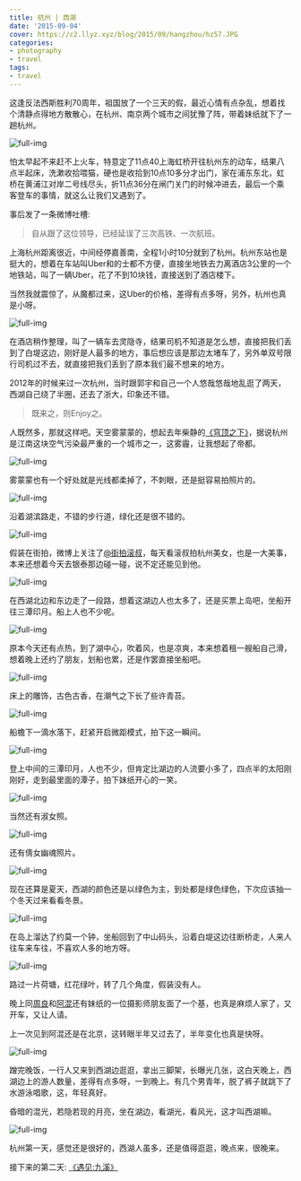 ```yaml
---
title: 杭州 | 西湖
date: '2015-09-04'
cover: https://c2.llyz.xyz/blog/2015/09/hangzhou/hz57.JPG
categories:
- photography
- travel
tags:
- travel
---
```


这逢反法西斯胜利70周年，祖国放了一个三天的假，最近心情有点杂乱，想着找个清静点得地方散散心，在杭州、南京两个城市之间犹豫了阵，带着妹纸就下了一趟杭州。

![full-img](https://c2.llyz.xyz/blog/2015/09/hangzhou/hz46.JPG)

怕太早起不来赶不上火车，特意定了11点40上海虹桥开往杭州东的动车，结果八点半起床，洗漱收拾喂猫，硬也是收拾到10点10多分才出门，家在浦东东北，虹桥在黄浦江对岸二号线尽头，折11点36分在闸门关门的时候冲进去，最后一个乘客登车的事情，就这么让我们又遇到了。

事后发了一条微博吐槽:

> 自从跟了这位领导，已经延误了三次高铁、一次航班。

上海杭州距离很近，中间经停嘉善南，全程1小时10分就到了杭州。杭州东站也是挺大的，想着在车站叫Uber和的士都不方便，直接坐地铁去力离酒店3公里的一个地铁站，叫了一辆Uber，花了不到10块钱，直接送到了酒店楼下。

当然我就震惊了，从魔都过来，这Uber的价格，差得有点多呀，另外，杭州也真是小呀。

![full-img](https://c2.llyz.xyz/blog/2015/09/hangzhou/hz58.JPG)

在酒店稍作整理，叫了一辆车去灵隐寺，结果司机不知道是怎么想，直接把我们丢到了白堤这边，刚好是人最多的地方，事后想应该是那边太堵车了，另外单双号限行司机过不去，就直接把我们丢到了原本我们最不想来的地方。

2012年的时候来过一次杭州，当时跟郭宇和自己一个人悠哉悠哉地乱逛了两天，西湖自己绕了半圈，还去了浙大，印象还不错。

> 既来之，则Enjoy之。

人既然多，那就这样吧。天空雾蒙蒙的，想起去年柴静的[《穹顶之下》](https://zh.wikipedia.org/zh/%E7%A9%B9%E9%A1%B6%E4%B9%8B%E4%B8%8B_(%E7%BA%AA%E5%BD%95%E7%89%87))，据说杭州是江南这块空气污染最严重的一个城市之一，这雾霾，让我想起了帝都。

![full-img](https://c2.llyz.xyz/blog/2015/09/hangzhou/hz47.JPG)

雾蒙蒙也有一个好处就是光线都柔掉了，不刺眼，还是挺容易拍照片的。

![full-img](https://c2.llyz.xyz/blog/2015/09/hangzhou/hz35.JPG)

沿着湖滨路走，不错的步行道，绿化还是很不错的。

![full-img](https://c2.llyz.xyz/blog/2015/09/hangzhou/hz34.JPG)

假装在街拍，微博上关注了[@街拍滚叔](https://weibo.com/gunshu)，每天看滚叔拍杭州美女，也是一大美事，本来还想着今天去银泰那边碰一碰，说不定还能见到他。

![full-img](https://c2.llyz.xyz/blog/2015/09/hangzhou/hz38.JPG)

在西湖北边和东边走了一段路，想着这湖边人也太多了，还是买票上岛吧，坐船开往三潭印月。船上人也不少呢。

![full-img](https://c2.llyz.xyz/blog/2015/09/hangzhou/hz39.JPG)

原本今天还有点热，到了湖中心，吹着风，也是凉爽，本来想着租一艘船自己滑，想着晚上还约了朋友，划船也累，还是作罢直接坐船吧。

![full-img](https://c2.llyz.xyz/blog/2015/09/hangzhou/hz52.JPG)

床上的雕饰，古色古香，在潮气之下长了些许青苔。

![full-img](https://c2.llyz.xyz/blog/2015/09/hangzhou/hz53.JPG)

船檐下一滴水落下，赶紧开启微距模式，拍下这一瞬间。

![full-img](https://c2.llyz.xyz/blog/2015/09/hangzhou/hz25.JPG)

登上中间的三潭印月，人也不少，但肯定比湖边的人流要小多了，四点半的太阳刚刚好，走到最里面的潭子，拍下妹纸开心的一笑。

![full-img](https://c2.llyz.xyz/blog/2015/09/hangzhou/hz29.JPG)

当然还有淑女照。

![full-img](https://c2.llyz.xyz/blog/2015/09/hangzhou/hz55.JPG)

还有倩女幽魂照片。

![full-img](https://c2.llyz.xyz/blog/2015/09/hangzhou/hz26.JPG)

现在还算是夏天，西湖的颜色还是以绿色为主，到处都是绿色绿色，下次应该抽一个冬天过来看看冬景。

![full-img](https://c2.llyz.xyz/blog/2015/09/hangzhou/hz30.JPG)

在岛上溜达了约莫一个钟，坐船回到了中山码头，沿着白堤这边往断桥走，人来人往车来车往，不喜欢人多的地方呀。

![full-img](https://c2.llyz.xyz/blog/2015/09/hangzhou/hz57.JPG)

路过一片荷塘，红花绿叶，转了几个角度，假装没有人。

晚上同[周良](https://www.aips.me/)和[阿混](https://weibo.com/cf099)还有妹纸的一位摄影师朋友面了一个基，也真是麻烦人家了，又开车，又让人请。

上一次见到阿混还是在北京，这转眼半年又过去了，半年变化也真是快呀。

![full-img](https://c2.llyz.xyz/blog/2015/09/hangzhou/hz42.JPG)

蹭完晚饭，一行人又来到西湖边逛逛，拿出三脚架，长曝光几张，这白天晚上，西湖边上的游人数量，差得有点多呀，一到晚上。有几个男青年，脱了裤子就跳下了水游泳唱歌，这，年轻真好。

昏暗的混光，若隐若现的月亮，坐在湖边，看湖光，看风光，这才叫西湖嘛。

![full-img](https://c2.llyz.xyz/blog/2015/09/hangzhou/hz41.JPG)

杭州第一天，感觉还是很好的，西湖人虽多，还是值得逛逛，晚点来，很晚来。

接下来的第二天: [《遇见:九溪》](https://luolei.org/meet-hangzhou-day-two/)

